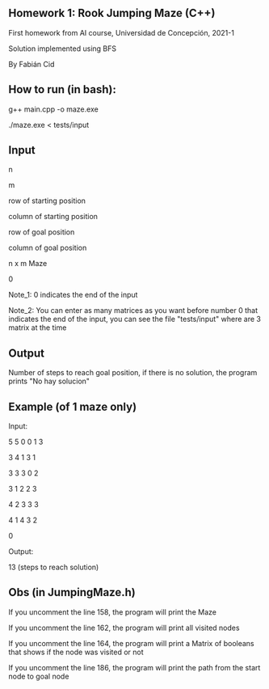 ## Homework 1: Rook Jumping Maze (C++)
First homework from AI course, Universidad de Concepción, 2021-1

Solution implemented using BFS

By Fabián Cid
## How to run (in bash):
g++ main.cpp -o maze.exe

./maze.exe < tests/input
## Input
n

m

row of starting position

column of starting position

row of goal position

column of goal position

n x m Maze

0

Note_1: 0 indicates the end of the input

Note_2: You can enter as many matrices as you want before number 0 that indicates the end of the input, you can see the file "tests/input" where are 3 matrix at the time

## Output
Number of steps to reach goal position, if there is no solution, the program prints "No hay solucion"
## Example (of 1 maze only)
Input:

5 5 0 0 1 3

3 4 1 3 1

3 3 3 0 2

3 1 2 2 3

4 2 3 3 3

4 1 4 3 2

0

Output:

13 (steps to reach solution)
## Obs (in JumpingMaze.h)
If you uncomment the line 158, the program will print the Maze

If you uncomment the line 162, the program will print all visited nodes

If you uncomment the line 164, the program will print a Matrix of booleans that shows if the node was visited or not

If you uncomment the line 186, the program will print the path from the start node to goal node



